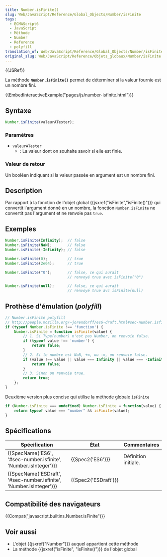 ```yaml
---
title: Number.isFinite()
slug: Web/JavaScript/Reference/Global_Objects/Number/isFinite
tags:
  - ECMAScript6
  - JavaScript
  - Méthode
  - Number
  - Reference
  - polyfill
translation_of: Web/JavaScript/Reference/Global_Objects/Number/isFinite
original_slug: Web/JavaScript/Reference/Objets_globaux/Number/isFinite
---
```

{{JSRef}}

La méthode **`Number.isFinite()`** permet de déterminer si la valeur fournie est un nombre fini.

{{EmbedInteractiveExample("pages/js/number-isfinite.html")}}

## Syntaxe

```js
Number.isFinite(valeurÀTester);
```

### Paramètres

- `valeurÀTester`
  - : La valeur dont on souhaite savoir si elle est finie.

### Valeur de retour

Un booléen indiquant si la valeur passée en argument est un nombre fini.

## Description

Par rapport à la fonction de l'objet global {{jsxref("isFinite","isFinite()")}} qui convertit l'argument donné en un nombre, la fonction `Number.isFinite` ne convertit pas l'argument et ne renvoie pas `true`.

## Exemples

```js
Number.isFinite(Infinity);  // false
Number.isFinite(NaN);       // false
Number.isFinite(-Infinity); // false

Number.isFinite(0);         // true
Number.isFinite(2e64);      // true

Number.isFinite("0");       // false, ce qui aurait
                            // renvoyé true avec isFinite("0")

Number.isFinite(null);      // false, ce qui aurait
                            // renvoyé true avc isFinite(null)
```

## Prothèse d'émulation (_polyfill_)

```js
// Number.isFinite polyfill
// http://people.mozilla.org/~jorendorff/es6-draft.html#sec-number.isfinite
if (typeof Number.isFinite !== 'function') {
    Number.isFinite = function isFinite(value) {
        // 1. Si Type(number) n'est pas Number, on renvoie false.
        if (typeof value !== 'number') {
            return false;
        }
        // 2. Si le nombre est NaN, +∞, ou −∞, on renvoie false.
        if (value !== value || value === Infinity || value === -Infinity) {
            return false;
        }
        // 3. Sinon on renvoie true.
        return true;
    };
}
```

Deuxième version plus concise qui utilise la méthode globale `isFinite`

```js
if (Number.isFinite === undefined) Number.isFinite = function(value) {
    return typeof value === "number" && isFinite(value);
}
```

## Spécifications

| Spécification                                                                            | État                         | Commentaires         |
| ---------------------------------------------------------------------------------------- | ---------------------------- | -------------------- |
| {{SpecName('ES6', '#sec-number.isfinite', 'Number.isInteger')}}     | {{Spec2('ES6')}}         | Définition initiale. |
| {{SpecName('ESDraft', '#sec-number.isfinite', 'Number.isInteger')}} | {{Spec2('ESDraft')}} |                      |

## Compatibilité des navigateurs

{{Compat("javascript.builtins.Number.isFinite")}}

## Voir aussi

- L'objet {{jsxref("Number")}} auquel appartient cette méthode
- La méthode {{jsxref("isFinite", "isFinite()")}} de l'objet global
